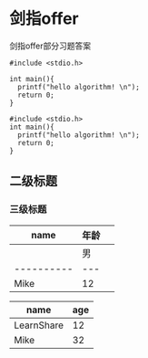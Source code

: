 # 剑指offer
剑指offer部分习题答案

```
#include <stdio.h>
    
int main(){
  printf("hello algorithm! \n");
  return 0;
}
```
    
    #include <stdio.h>
    int main(){
      printf("hello algorithm! \n");
      return 0;
    }
## 二级标题
### 三级标题

|    name    | 年龄      |
| ---------- | --------- |
|            | 男  | 女 |
| ---------- | --- | --- |
|    Mike    | 12  | 13  |

|    name    | age |
| ---------- | --- |
| LearnShare |  12 |
|  Mike      |  32 |
